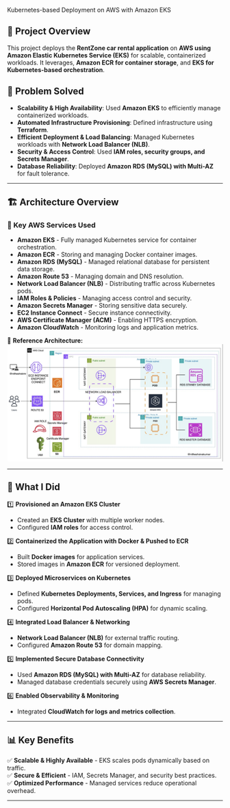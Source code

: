 Kubernetes-based Deployment on AWS with Amazon EKS

## 📌 Project Overview

This project deploys the **RentZone car rental application** on **AWS using Amazon Elastic Kubernetes Service (EKS)** for scalable, containerized workloads. It leverages, **Amazon ECR for container storage**, and **EKS for Kubernetes-based orchestration**. 

## 🎯 Problem Solved

- **Scalability & High Availability**: Used **Amazon EKS** to efficiently manage containerized workloads.
- **Automated Infrastructure Provisioning**: Defined infrastructure using **Terraform**.
- **Efficient Deployment & Load Balancing**: Managed Kubernetes workloads with **Network Load Balancer (NLB)**.
- **Security & Access Control**: Used **IAM roles, security groups, and Secrets Manager**.
- **Database Reliability**: Deployed **Amazon RDS (MySQL) with Multi-AZ** for fault tolerance.

---

## 🏗️ Architecture Overview

### 🔹 Key AWS Services Used
- **Amazon EKS** - Fully managed Kubernetes service for container orchestration.
- **Amazon ECR** - Storing and managing Docker container images.
- **Amazon RDS (MySQL)** - Managed relational database for persistent data storage.
- **Amazon Route 53** - Managing domain and DNS resolution.
- **Network Load Balancer (NLB)** - Distributing traffic across Kubernetes pods.
- **IAM Roles & Policies** - Managing access control and security.
- **Amazon Secrets Manager** - Storing sensitive data securely.
- **EC2 Instance Connect** - Secure instance connectivity.
- **AWS Certificate Manager (ACM)** - Enabling HTTPS encryption.
- **Amazon CloudWatch** - Monitoring logs and application metrics.

📌 **Reference Architecture:**  
![Architecture](eks-architecture.png)

---

## 🚀 What I Did

1️⃣ **Provisioned an Amazon EKS Cluster**  
- Created an **EKS Cluster** with multiple worker nodes.  
- Configured **IAM roles** for access control.  

2️⃣ **Containerized the Application with Docker & Pushed to ECR**  
- Built **Docker images** for application services.  
- Stored images in **Amazon ECR** for versioned deployment.  

3️⃣ **Deployed Microservices on Kubernetes**  
- Defined **Kubernetes Deployments, Services, and Ingress** for managing pods.  
- Configured **Horizontal Pod Autoscaling (HPA)** for dynamic scaling.  

4️⃣ **Integrated Load Balancer & Networking**  
- **Network Load Balancer (NLB)** for external traffic routing.  
- Configured **Amazon Route 53** for domain mapping.  

5️⃣ **Implemented Secure Database Connectivity**  
- Used **Amazon RDS (MySQL) with Multi-AZ** for database reliability.  
- Managed database credentials securely using **AWS Secrets Manager**.  

6️⃣ **Enabled Observability & Monitoring**  
- Integrated **CloudWatch for logs and metrics collection**.  

---

## 📊 Key Benefits

✅ **Scalable & Highly Available** - EKS scales pods dynamically based on traffic.   
✅ **Secure & Efficient** - IAM, Secrets Manager, and security best practices.  
✅ **Optimized Performance** - Managed services reduce operational overhead.   

---
